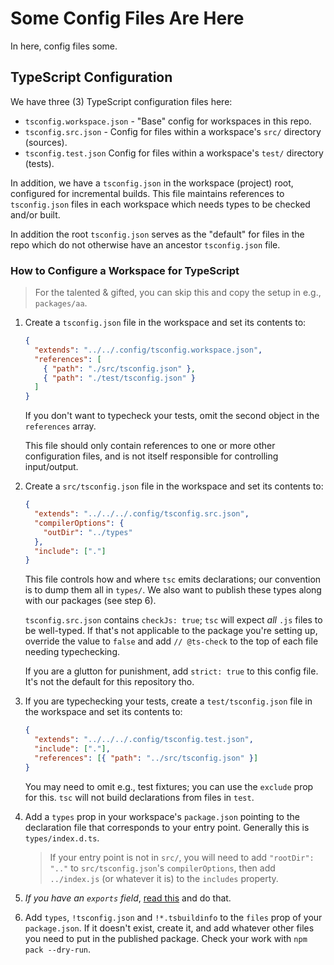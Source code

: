 # Some Config Files Are Here

In here, config files some.

## TypeScript Configuration

We have three (3) TypeScript configuration files here:

- `tsconfig.workspace.json` - "Base" config for workspaces in this repo.
- `tsconfig.src.json` - Config for files within a workspace's `src/` directory (sources).
- `tsconfig.test.json` Config for files within a workspace's `test/` directory (tests).

In addition, we have a `tsconfig.json` in the workspace (project) root, configured for incremental builds. This file maintains references to `tsconfig.json` files in each workspace which needs types to be checked and/or built.

In addition the root `tsconfig.json` serves as the "default" for files in the repo which do not otherwise have an ancestor `tsconfig.json` file.

### How to Configure a Workspace for TypeScript

> For the talented & gifted, you can skip this and copy the setup in e.g., `packages/aa`.

1. Create a `tsconfig.json` file in the workspace and set its contents to:

   ```json
   {
     "extends": "../../.config/tsconfig.workspace.json",
     "references": [
       { "path": "./src/tsconfig.json" },
       { "path": "./test/tsconfig.json" }
     ]
   }
   ```

   If you don't want to typecheck your tests, omit the second object in the `references` array.

   This file should only contain references to one or more other configuration files, and is not itself responsible for controlling input/output.

2. Create a `src/tsconfig.json` file in the workspace and set its contents to:

   ```json
   {
     "extends": "../../../.config/tsconfig.src.json",
     "compilerOptions": {
       "outDir": "../types"
     },
     "include": ["."]
   }
   ```

   This file controls how and where `tsc` emits declarations; our convention is to dump them all in `types/`. We also want to publish these types along with our packages (see step 6).

   `tsconfig.src.json` contains `checkJs: true`; `tsc` will expect _all_ `.js` files to be well-typed. If that's not applicable to the package you're setting up, override the value to `false` and add `// @ts-check` to the top of each file needing typechecking.

   If you are a glutton for punishment, add `strict: true` to this config file. It's not the default for this repository tho.

3. If you are typechecking your tests, create a `test/tsconfig.json` file in the workspace and set its contents to:

   ```json
   {
     "extends": "../../../.config/tsconfig.test.json",
     "include": ["."],
     "references": [{ "path": "../src/tsconfig.json" }]
   }
   ```

   You may need to omit e.g., test fixtures; you can use the `exclude` prop for this. `tsc` will not build declarations from files in `test`.

4. Add a `types` prop in your workspace's `package.json` pointing to the declaration file that corresponds to your entry point. Generally this is `types/index.d.ts`.
   > If your entry point is not in `src/`, you will need to add `"rootDir": ".."` to `src/tsconfig.json`'s `compilerOptions`, then add `../index.js` (or whatever it is) to the `includes` property.
5. _If you have an `exports` field_, [read this](https://www.typescriptlang.org/docs/handbook/modules/reference.html#packagejson-exports) and do that.
6. Add `types`, `!tsconfig.json` and `!*.tsbuildinfo` to the `files` prop of your `package.json`. If it doesn't exist, create it, and add whatever other files you need to put in the published package. Check your work with `npm pack --dry-run`.
